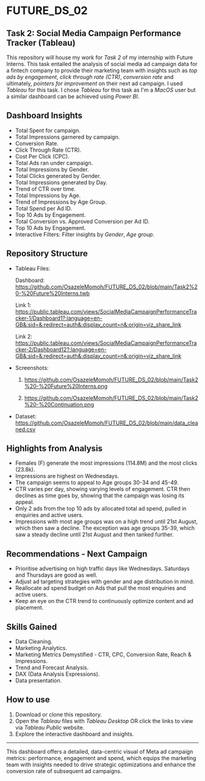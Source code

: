 # FUTURE_DS_02
## Task 2: Social Media Campaign Performance Tracker (Tableau)

This repository will house my work for *Task 2* of my internship with Future Interns.
This task entailed the analysis of social media ad campaign data for a fintech company to provide their marketing team with insights such as *top ads by engagement*, *click through rate (CTR)*, *conversion rate* and ultimately, *pointers for improvement* on their next ad campaign. I used *Tableau* for this task. I chose *Tableau* for this task as I'm a *MacOS* user but a similar dashboard can be achieved using *Power BI*.

## Dashboard Insights
- Total Spent for campaign.
- Total Impressions garnered by campaign.
- Conversion Rate.
- Click Through Rate (CTR).
- Cost Per Click (CPC).
- Total Ads ran under campaign.
- Total Impressions by Gender.
- Total Clicks generated by Gender.
- Total Impressions generated by Day.
- Trend of CTR over time.
- Total Impressions by Age.
- Trend of Impressions by Age Group.
- Total Spend per Ad ID.
- Top 10 Ads by Engagement.
- Total Conversion vs. Approved Conversion per Ad ID.
- Top 10 Ads by Engagement.
- Interactive Filters: Filter insights by *Gender*, *Age group*.

## Repository Structure
- Tableau Files:
  
  Dashboard: https://github.com/OsazeleMomoh/FUTURE_DS_02/blob/main/Task2%20-%20Future%20Interns.twb
  
  Link 1: https://public.tableau.com/views/SocialMediaCampaignPerformanceTracker-1/Dashboard1?:language=en-GB&:sid=&:redirect=auth&:display_count=n&:origin=viz_share_link
  
  Link 2: https://public.tableau.com/views/SocialMediaCampaignPerformanceTracker-2/Dashboard12?:language=en-GB&:sid=&:redirect=auth&:display_count=n&:origin=viz_share_link
 
- Screenshots:
  
  1. https://github.com/OsazeleMomoh/FUTURE_DS_02/blob/main/Task2%20-%20Future%20Interns.png
  
  2. https://github.com/OsazeleMomoh/FUTURE_DS_02/blob/main/Task2%20-%20Continuation.png

- Dataset: https://github.com/OsazeleMomoh/FUTURE_DS_02/blob/main/data_cleaned.csv

## Highlights from Analysis
- Females (F) generate the most impressions (114.8M) and the most clicks (23.8k).
- Impressions are highest on Wednesdays. 
- The campaign seems to appeal to Age groups 30-34 and 45-49.
- CTR varies per day, showing varying levels of engagement. CTR then declines as time goes by, showing that the campaign was losing its appeal.
- Only 2 ads from the top 10 ads by allocated total ad spend, pulled in enquiries and active users.
- Impressions with most age groups was on a high trend until 21st August, which then saw a decline. The exception was age groups 35-39, which saw a steady decline until 21st August and then tanked further.

## Recommendations - Next Campaign
- Prioritise advertising on high traffic days like Wednesdays. Saturdays and Thursdays are good as well.
- Adjust ad targeting strategies with gender and age distribution in mind.
- Reallocate ad spend budget on Ads that pull the most enquiries and active users.
- Keep an eye on the CTR trend to continuously optimize content and ad placement.

## Skills Gained
- Data Cleaning.
- Marketing Analytics.
- Marketing Metrics Demystified - CTR, CPC, Conversion Rate, Reach & Impressions.
- Trend and Forecast Analysis.
- DAX (Data Analysis Expressions).
- Data presentation.

## How to use
1. Download or clone this repository.
2. Open the *Tableau* files with *Tableau Desktop* OR click the links to view via *Tableau Public* website.
3. Explore the interactive dashboard and insights.

---

This dashboard offers a detailed, data-centric visual of Meta ad campaign metrics: performance, engagement and spend, which equips the marketing team with insights needed to drive strategic optimizations and enhance the conversion rate of subsequent ad campaigns.

